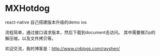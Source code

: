 # MXHotdog
react-native 自己搭建版本升级的demo ios

流程简单，通过接口请求版本，然后下载到document去访问。
其中需要做Zip的解压缩，以及文件拷贝等。

欢迎交流，我的博客是：http://www.cnblogs.com/rayshen/
